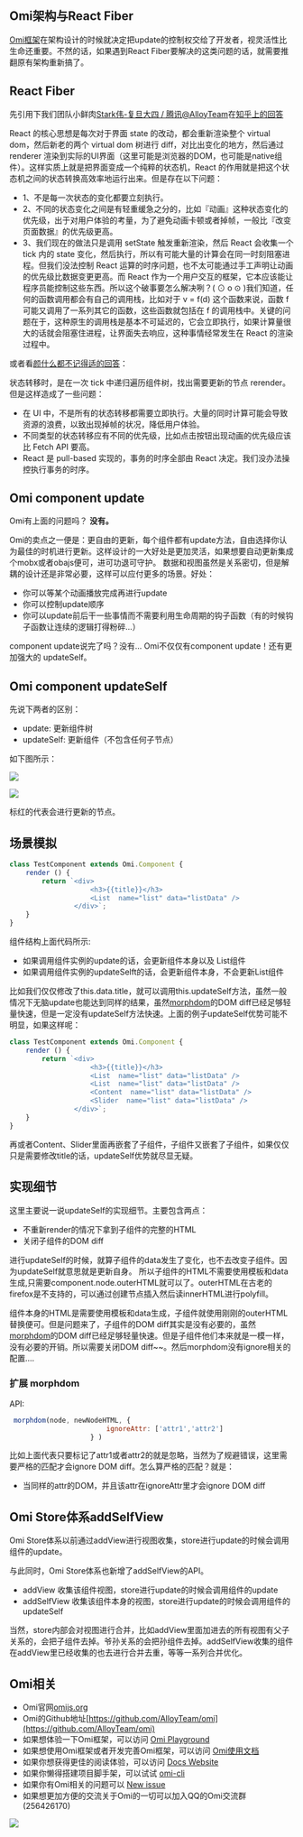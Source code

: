 ## Omi架构与React Fiber

[Omi框架](https://github.com/AlloyTeam/omi)在架构设计的时候就决定把update的控制权交给了开发者，视灵活性比生命还重要。不然的话，如果遇到React Fiber要解决的这类问题的话，就需要推翻原有架构重新搞了。

## React Fiber

先引用下我们团队小鲜肉[Stark伟-复旦大四 / 腾讯@AlloyTeam](https://www.zhihu.com/people/starkwei/answers)在[知乎上的回答](https://www.zhihu.com/question/49496872/answer/116334119)

React 的核心思想是每次对于界面 state 的改动，都会重新渲染整个 virtual dom，然后新老的两个 virtual dom 树进行 diff，对比出变化的地方，然后通过 renderer 渲染到实际的UI界面（这里可能是浏览器的DOM，也可能是native组件）。这样实质上就是把界面变成一个纯粹的状态机，React 的作用就是把这个状态机之间的状态转换高效率地运行出来。但是存在以下问题：
    
* 1、不是每一次状态的变化都要立刻执行。
* 2、不同的状态变化之间是有轻重缓急之分的，比如『动画』这种状态变化的优先级，出于对用户体验的考量，为了避免动画卡顿或者掉帧，一般比『改变页面数据』的优先级更高。
* 3、我们现在的做法只是调用 setState 触发重新渲染，然后 React 会收集一个 tick 内的 state 变化，然后执行，所以有可能大量的计算会在同一时刻阻塞进程。但我们没法控制 React 运算的时序问题，也不太可能通过手工声明让动画的优先级比数据变更更高。而 React 作为一个用户交互的框架，它本应该能让程序员能控制这些东西。所以这个破事要怎么解决咧？( ⊙ o ⊙ )我们知道，任何的函数调用都会有自己的调用栈，比如对于 v = f(d) 这个函数来说，函数 f 可能又调用了一系列其它的函数，这些函数就包括在 f 的调用栈中。关键的问题在于，这种原生的调用栈是基本不可延迟的，它会立即执行，如果计算量很大的话就会阻塞住进程，让界面失去响应，这种事情经常发生在 React 的渲染过程中。

或者看[颜什么都不记得适的回答](https://www.zhihu.com/question/49496872/answer/116441255)：

状态转移时，是在一次 tick 中递归遍历组件树，找出需要更新的节点 rerender。但是这样造成了一些问题：
* 在 UI 中，不是所有的状态转移都需要立即执行。大量的同时计算可能会导致资源的浪费，以致出现掉帧的状况，降低用户体验。
* 不同类型的状态转移应有不同的优先级，比如点击按钮出现动画的优先级应该比 Fetch API 要高。
* React 是 pull-based 实现的，事务的时序全部由 React 决定。我们没办法操控执行事务的时序。

## Omi component update

Omi有上面的问题吗？  **没有。**

Omi的卖点之一便是：更自由的更新，每个组件都有update方法，自由选择你认为最佳的时机进行更新。这样设计的一大好处是更加灵活，如果想要自动更新集成个mobx或者obajs便可，进可功退可守护。
数据和视图虽然是关系密切，但是解耦的设计还是非常必要，这样可以应付更多的场景。好处：

* 你可以等某个动画播放完成再进行update
* 你可以控制update顺序
* 你可以update前后干一些事情而不需要利用生命周期的钩子函数（有的时候钩子函数让连续的逻辑打得粉碎...）

component update说完了吗？没有... Omi不仅仅有component update！还有更加强大的 updateSelf。

## Omi component updateSelf

先说下两者的区别：

* update: 更新组件树
* updateSelf: 更新组件（不包含任何子节点）

如下图所示：

![](http://images2015.cnblogs.com/blog/105416/201703/105416-20170329100339311-2102628084.png)

![](http://images2015.cnblogs.com/blog/105416/201703/105416-20170329100346326-1473759472.png)


标红的代表会进行更新的节点。

## 场景模拟

```js
class TestComponent extends Omi.Component {
    render () {
        return `<div>
                    <h3>{{title}}</h3>
                    <List  name="list" data="listData" />
                </div>`;
    }
}
```

组件结构上面代码所示:

* 如果调用组件实例的update的话，会更新组件本身以及 List组件
* 如果调用组件实例的updateSelft的话，会更新组件本身，不会更新List组件

比如我们仅仅修改了this.data.title，就可以调用this.updateSelf方法，虽然一般情况下无脑update也能达到同样的结果，虽然[morphdom](https://github.com/patrick-steele-idem/morphdom)的DOM diff已经足够轻量快速，但是一定没有updateSelf方法快速。上面的例子updateSelf优势可能不明显，如果这样呢：

```js
class TestComponent extends Omi.Component {
    render () {
        return `<div>
                    <h3>{{title}}</h3>
                    <List  name="list" data="listData" />
                    <List  name="list" data="listData" />
                    <Content  name="list" data="listData" />
                    <Slider  name="list" data="listData" />
                </div>`;
    }
}
```

再或者Content、Slider里面再嵌套了子组件，子组件又嵌套了子组件，如果仅仅只是需要修改title的话，updateSelf优势就尽显无疑。

## 实现细节

这里主要说一说updateSelf的实现细节。主要包含两点：

* 不重新render的情况下拿到子组件的完整的HTML
* 关闭子组件的DOM diff

进行updateSelf的时候，就算子组件的data发生了变化，也不去改变子组件。因为updateSelf就意思就是更新自身。
所以子组件的HTML不需要使用模板和data生成,只需要component.node.outerHTML就可以了。outerHTML在古老的firefox是不支持的，可以通过创建节点插入然后读innerHTML进行polyfill。

组件本身的HTML是需要使用模板和data生成，子组件就使用刚刚的outerHTML替换便可。但是问题来了，子组件的DOM diff其实是没有必要的，虽然[morphdom](https://github.com/patrick-steele-idem/morphdom)的DOM diff已经足够轻量快速。但是子组件他们本来就是一模一样，没有必要的开销。所以需要关闭DOM diff~~。然后morphdom没有ignore相关的配置....

### 扩展 morphdom

API:

```js
 morphdom(node, newNodeHTML, {
                        ignoreAttr: ['attr1','attr2']
                    } )
```

比如上面代表只要标记了attr1或者attr2的就是忽略，当然为了规避错误，这里需要严格的匹配才会ignore DOM diff。怎么算严格的匹配？就是：

* 当同样的attr的DOM，并且该attr在ignoreAttr里才会ignore DOM diff


## Omi Store体系addSelfView

Omi Store体系以前通过addView进行视图收集，store进行update的时候会调用组件的update。

与此同时，Omi Store体系也新增了addSelfView的API。

* addView 收集该组件视图，store进行update的时候会调用组件的update
* addSelfView 收集该组件本身的视图，store进行update的时候会调用组件的updateSelf

当然，store内部会对视图进行合并，比如addView里面加进去的所有视图有父子关系的，会把子组件去掉。爷孙关系的会把孙组件去掉。addSelfView收集的组件在addView里已经收集的也去进行合并去重，等等一系列合并优化。

## Omi相关

* Omi官网[omijs.org](http://www.omijs.org)
* Omi的Github地址[https://github.com/AlloyTeam/omi](https://github.com/AlloyTeam/omi)
* 如果想体验一下Omi框架，可以访问 [Omi Playground](http://alloyteam.github.io/omi/example/playground/)
* 如果想使用Omi框架或者开发完善Omi框架，可以访问 [Omi使用文档](https://github.com/AlloyTeam/omi/tree/master/docs#omi使用文档)
* 如果你想获得更佳的阅读体验，可以访问 [Docs Website](http://alloyteam.github.io/omi/website/docs.html)
* 如果你懒得搭建项目脚手架，可以试试 [omi-cli](https://github.com/AlloyTeam/omi/tree/master/cli)
* 如果你有Omi相关的问题可以 [New issue](https://github.com/AlloyTeam/omi/issues/new)
* 如果想更加方便的交流关于Omi的一切可以加入QQ的Omi交流群(256426170)

![](http://images2015.cnblogs.com/blog/105416/201702/105416-20170208095745213-1049686133.png)